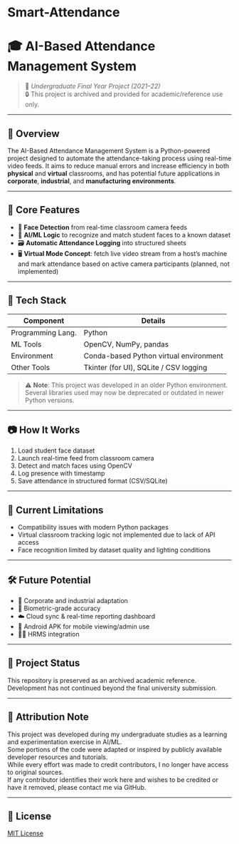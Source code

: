 # Smart-Attendance

# 🎓 AI-Based Attendance Management System

> 📌 *Undergraduate Final Year Project (2021–22)*  
> 🔒 This project is archived and provided for academic/reference use only.

---

## 📖 Overview

The AI-Based Attendance Management System is a Python-powered project designed to automate the attendance-taking process using real-time video feeds. It aims to reduce manual errors and increase efficiency in both **physical** and **virtual** classrooms, and has potential future applications in **corporate**, **industrial**, and **manufacturing environments**.

---

## 🎯 Core Features

- 📸 **Face Detection** from real-time classroom camera feeds
- 🧠 **AI/ML Logic** to recognize and match student faces to a known dataset
- 🗃️ **Automatic Attendance Logging** into structured sheets
- 🖥️ **Virtual Mode Concept**: fetch live video stream from a host’s machine and mark attendance based on active camera participants (planned, not implemented)

---

## 🧰 Tech Stack

| Component          | Details                                  |
|-------------------|------------------------------------------|
| Programming Lang. | Python                                   |
| ML Tools          | OpenCV, NumPy, pandas                    |
| Environment       | Conda-based Python virtual environment   |
| Other Tools       | Tkinter (for UI), SQLite / CSV logging   |

> ⚠️ **Note**: This project was developed in an older Python environment. Several libraries used may now be deprecated or outdated in newer Python versions.

---

## 📷 How It Works

1. Load student face dataset
2. Launch real-time feed from classroom camera
3. Detect and match faces using OpenCV
4. Log presence with timestamp
5. Save attendance in structured format (CSV/SQLite)

---

## 🚧 Current Limitations

- Compatibility issues with modern Python packages
- Virtual classroom tracking logic not implemented due to lack of API access
- Face recognition limited by dataset quality and lighting conditions

---

## 🛠 Future Potential

- 🎯 Corporate and industrial adaptation
- 🔐 Biometric-grade accuracy
- ☁️ Cloud sync & real-time reporting dashboard
- 📱 Android APK for mobile viewing/admin use
- 🧑‍💼 HRMS integration

---

## 📁 Project Status

This repository is preserved as an archived academic reference. Development has not continued beyond the final university submission.

---

## 🧾 Attribution Note

This project was developed during my undergraduate studies as a learning and experimentation exercise in AI/ML.  
Some portions of the code were adapted or inspired by publicly available developer resources and tutorials.  
While every effort was made to credit contributors, I no longer have access to original sources.  
If any contributor identifies their work here and wishes to be credited or have it removed, please contact me via GitHub.

---

## 📜 License

[MIT License](LICENSE)

